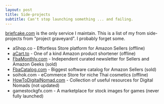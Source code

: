 ```yaml
---
layout: post
title: Side-projects
subtitle: Can't stop launching something ... and failing.
---
```


[briefcake.com](https://briefcake.com) is the only service I maintain. This is a list of my from side-projects from 
"project graveyard". I probably forget some. 

- aShop.co - Effortless Store platform for Amazon Sellers (offline) 
- [aCart.to](https://github.com/skatkov/acart) - One of a kind Amazon product shortener (offline)
- [FbaMonthly.com](https://www.fbamonthly.com) - Independent curated newsletter for Sellers and Amazon Geeks (sold) 
- [FbaCatalog.com](https://www.fbacatalog.com) - Biggest software catalog for Amazon Sellers (sold)
- soihok.com - eCommerce Store for niche Thai cosmetics (offline)
- [HowToDigitalNomad.com](http://www.howtodigitalnomad.com/) - Collection of useful resources for Digital Nomads (not updated)
- gamestockgfx.com - A marketplace for stock images for games (never fully launched)

